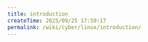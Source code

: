 ```yaml
---
title: introduction
createTime: 2025/09/25 17:59:17
permalink: /wiki/cyber/linux/introduction/
---
```

